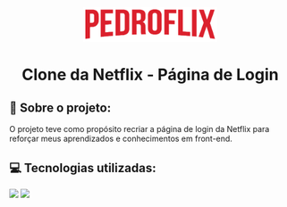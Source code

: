 <p align=center><img width=240 src="./logo.png"></img></p>
<h1 align=center>Clone da Netflix - Página de Login</h1>

<h2>🚀 Sobre o projeto:</h2>
<p>O projeto teve como propósito recriar a página de login da Netflix para reforçar meus aprendizados e conhecimentos em front-end.</p>

<h2>💻 Tecnologias utilizadas:</h2>
<img src="https://img.shields.io/badge/HTML5-E34F26?style=for-the-badge&logo=html5&logoColor=white">
<img src="https://img.shields.io/badge/CSS3-1572B6?style=for-the-badge&logo=css3&logoColor=white">
